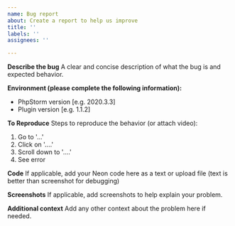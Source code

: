 ```yaml
---
name: Bug report
about: Create a report to help us improve
title: ''
labels: ''
assignees: ''

---
```


**Describe the bug**
A clear and concise description of what the bug is and expected behavior.

**Environment (please complete the following information):**
 - PhpStorm version [e.g. 2020.3.3]
 - Plugin version [e.g. 1.1.2]

**To Reproduce**
Steps to reproduce the behavior (or attach video):
1. Go to '...'
2. Click on '....'
3. Scroll down to '....'
4. See error

**Code**
If applicable, add your Neon code here as a text or upload file (text is better than screenshot for debugging)

**Screenshots**
If applicable, add screenshots to help explain your problem.

**Additional context**
Add any other context about the problem here if needed.
